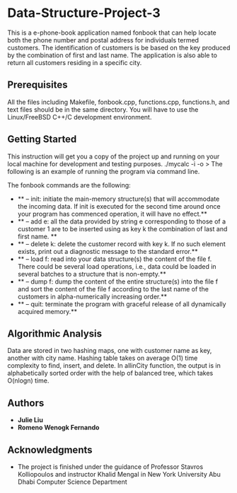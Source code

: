 # Data-Structure-Project-3

This is a e-phone-book application named fonbook that can help locate both the phone number and postal address for individuals termed customers.
The identification of customers is be based on the key produced by the combination of first and last name. 
The application is also able to return all customers residing in a specific city.

## Prerequisites

All the files including Makefile, fonbook.cpp, functions.cpp, functions.h, and text files should be in the same directory.
You will have to use the Linux/FreeBSD C++/C development environment.

## Getting Started

This instruction will get you a copy of the project up and running on your local machine for development and testing purposes. 
./mycalc -i <inputfile> -o <outputfile>>
The following is an example of running the program via command line.

The fonbook commands are the following:
* ** – init: initiate the main-memory structure(s) that will accommodate the incoming data. If init is executed for the second time around once your program has commenced operation, it will have no effect.** 
* ** – add e: all the data provided by string e corresponding to those of a customer 1 are to be inserted using as key k the combination of last and first name. ** 
* ** – delete k: delete the customer record with key k. If no such element exists, print out a diagnostic message to the standard error.** 
* ** – load f: read into your data structure(s) the content of the file f. There could be several load operations, i.e., data could be loaded in several batches to a structure that is non-empty.** 
* ** – dump f: dump the content of the entire structure(s) into the file f and sort the content of the file f according to the last name of the customers in alpha-numerically increasing order.** 
* ** – quit: terminate the program with graceful release of all dynamically acquired memory.** 

## Algorithmic Analysis

Data are stored in two hashing maps, one with customer name as key, another with city name.
Hashing table takes on average O(1) time complexity to find, insert, and delete.
In allinCity function, the output is in alphabetically sorted order with the help of balanced tree, which takes O(nlogn) time.

## Authors

* **Julie Liu** 
* **Romeno Wenogk Fernando** 

## Acknowledgments

* The project is finished under the guidance of Professor Stavros Kolliopoulos and instructor Khalid Mengal in New York University Abu Dhabi Computer Science Department

